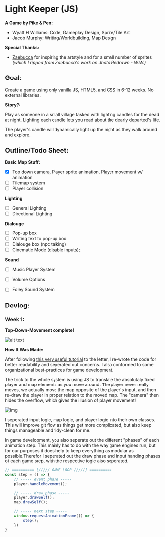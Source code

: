 # Light Keeper (JS)

**A Game by Pike & Pen:**
- Wyatt H Williams: Code, Gameplay Design, Sprite/Tile Art
- Jacob Murphy: Writing/Worldbuilding, Map Design

**Special Thanks:**
- [Zaebucca](https://twitter.com/zaebucca) for inspiring the artstyle and for a small number of sprites *(which I ripped from Zaebucca's work on Jhoto Redrawn - W.W.)*


## Goal:

Create a game using only vanilla JS, HTML5, and CSS in 6-12 weeks. No external libraries.

**Story?:**

Play as someone in a small village tasked with lighting candles for the dead at night. Lighting each candle lets you read about the dearly departed's life.

The player's candle will dynamically light up the night as they walk around and explore.


## Outline/Todo Sheet:

**Basic Map Stuff:**
- [X] Top down camera, Player sprite animation, Player movement w/ animation
- [ ] Tilemap system
- [ ] Player collision

**Lighting**
- [ ] General Lighting
- [ ] Directional Lighting

**Dialouge**
- [ ] Pop-up box
- [ ] Writing text to pop-up box
- [ ] Dialouge box (npc talking)
- [ ] Cinematic Mode (disable inputs);

**Sound**
- [ ] Music Player System
- [ ] Volume Options
- [ ] Foley Sound System


## Devlog:

### Week 1:

**Top-Down-Movement complete!**
    
![alt text](https://github.com/WyattHWilliams/Light-Keeper/blob/feat-top-down-movement/docs/top-down-movement/top-down.gif)

**How It Was Made:**

After following [this very useful tutorial](https://www.youtube.com/watch?v=H3Fn33lYuE0&ab_channel=DrewConley) to the letter, I re-wrote the code for better readability and seperated out concerns. I also conformed to some organizational best-practices for game development.

The trick to the whole system is using JS to translate the absolutaly fixed player and map elements as you move around. The player never really moves, we actually move the map opposite of the player's input, and then re-draw the player in proper relation to the moved map. The "camera" then hides the overflow, which gives the illusion of player movement!

![img](https://github.com/WyattHWilliams/Light-Keeper/blob/feat-top-down-movement/docs/top-down-movement/Screenshot_1.png)

I seperated input logic, map logic, and player logic into their own classes. This will improve git flow as things get more complicated, but also keep things manageable and tidy-clean for me.

In game development, you also seperate out the different "phases" of each animation step. This mainly has to do with the way game engines run, but for our purposes it does help to keep everything as modular as possible.Therefor I seperated out the draw phase and input handing phases of each game step, with the respective logic also seperated.

```javascript
// ========== [///// GAME LOOP /////] ==========
const step = () => {
    // ----- event phase -----
    player.handleMovement();

    // ----- draw phase -----
    player.drawSelf();
    map.drawSelf();

    // ----- next step -----
    window.requestAnimationFrame(() => {
        step();
    })
}
```